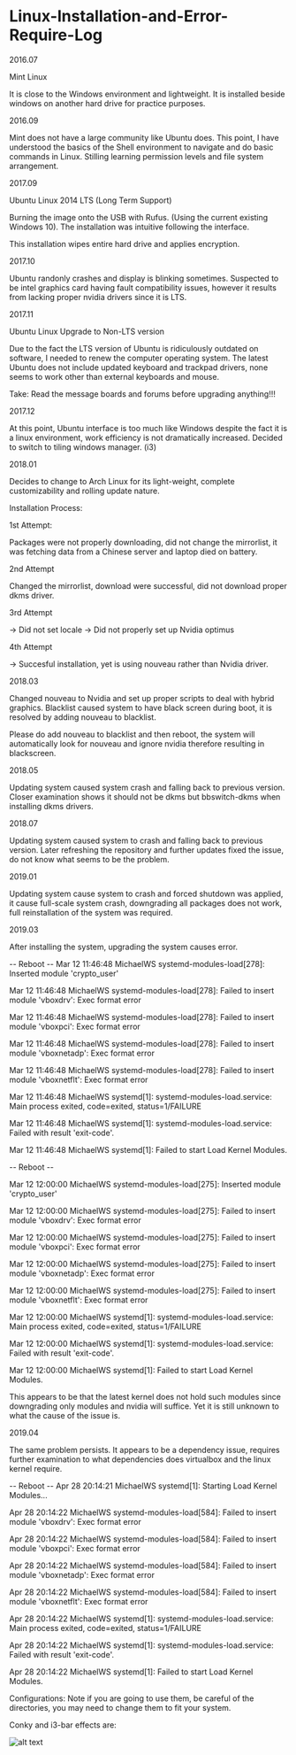 # Linux-Installation-and-Error-Require-Log

2016.07

Mint Linux

It is close to the Windows environment and lightweight. It is installed beside windows on another hard drive for practice purposes. 

2016.09

Mint does not have a large community like Ubuntu does. This point, I have understood the basics of the Shell environment to navigate and do basic commands in Linux. Stilling learning permission levels and file system arrangement. 

2017.09

Ubuntu Linux 2014 LTS (Long Term Support)

Burning the image onto the USB with Rufus. (Using the current existing Windows 10). The installation was intuitive following the interface. 

This installation wipes entire hard drive and applies encryption. 

2017.10

Ubuntu randonly crashes and display is blinking sometimes. Suspected to be intel graphics card having fault compatibility issues, however it results from lacking proper nvidia drivers since it is LTS. 

2017.11

Ubuntu Linux Upgrade to Non-LTS version

Due to the fact the LTS version of Ubuntu is ridiculously outdated on software, I needed to renew the computer operating system. The latest Ubuntu does not include updated keyboard and trackpad drivers, none seems to work other than external keyboards and mouse. 

Take: Read the message boards and forums before upgrading anything!!!

2017.12

At this point, Ubuntu interface is too much like Windows despite the fact it is a linux environment, work efficiency is not dramatically increased. Decided to switch to tiling windows manager. (i3)

2018.01

Decides to change to Arch Linux for its light-weight, complete customizability and rolling update nature.

Installation Process:

1st Attempt:

Packages were not properly downloading, did not change the mirrorlist, it was fetching data from a Chinese server and laptop died on battery. 

2nd Attempt

Changed the mirrorlist, download were successful, did not download proper dkms driver.

3rd Attempt

-> Did not set locale
-> Did not properly set up Nvidia optimus

4th Attempt

-> Succesful installation, yet is using nouveau rather than Nvidia driver.


2018.03

Changed nouveau to Nvidia and set up proper scripts to deal with hybrid graphics. Blacklist caused system to have black screen during boot, it is resolved by adding nouveau to blacklist. 

Please do add nouveau to blacklist and then reboot, the system will automatically look for nouveau and ignore nvidia therefore resulting in blackscreen. 

2018.05

Updating system caused system crash and falling back to previous version. Closer examination shows it should not be dkms but bbswitch-dkms when installing dkms drivers. 

2018.07

Updating system caused system to crash and falling back to previous version. Later refreshing the repository and further updates fixed the issue, do not know what seems to be the problem. 

2019.01

Updating system cause system to crash and forced shutdown was applied, it cause full-scale system crash, downgrading all packages does not work, full reinstallation of the system was required. 

2019.03

After installing the system, upgrading the system causes error. 


-- Reboot --
Mar 12 11:46:48 MichaelWS systemd-modules-load[278]: Inserted module 'crypto_user'

Mar 12 11:46:48 MichaelWS systemd-modules-load[278]: Failed to insert module 'vboxdrv': Exec format error

Mar 12 11:46:48 MichaelWS systemd-modules-load[278]: Failed to insert module 'vboxpci': Exec format error

Mar 12 11:46:48 MichaelWS systemd-modules-load[278]: Failed to insert module 'vboxnetadp': Exec format error

Mar 12 11:46:48 MichaelWS systemd-modules-load[278]: Failed to insert module 'vboxnetflt': Exec format error

Mar 12 11:46:48 MichaelWS systemd[1]: systemd-modules-load.service: Main process exited, code=exited, status=1/FAILURE

Mar 12 11:46:48 MichaelWS systemd[1]: systemd-modules-load.service: Failed with result 'exit-code'.

Mar 12 11:46:48 MichaelWS systemd[1]: Failed to start Load Kernel Modules.

-- Reboot --

Mar 12 12:00:00 MichaelWS systemd-modules-load[275]: Inserted module 'crypto_user'

Mar 12 12:00:00 MichaelWS systemd-modules-load[275]: Failed to insert module 'vboxdrv': Exec format error

Mar 12 12:00:00 MichaelWS systemd-modules-load[275]: Failed to insert module 'vboxpci': Exec format error

Mar 12 12:00:00 MichaelWS systemd-modules-load[275]: Failed to insert module 'vboxnetadp': Exec format error

Mar 12 12:00:00 MichaelWS systemd-modules-load[275]: Failed to insert module 'vboxnetflt': Exec format error

Mar 12 12:00:00 MichaelWS systemd[1]: systemd-modules-load.service: Main process exited, code=exited, status=1/FAILURE

Mar 12 12:00:00 MichaelWS systemd[1]: systemd-modules-load.service: Failed with result 'exit-code'.

Mar 12 12:00:00 MichaelWS systemd[1]: Failed to start Load Kernel Modules.

This appears to be that the latest kernel does not hold such modules since downgrading only modules and nvidia will suffice. Yet it is still unknown to what the cause of the issue is.


2019.04

The same problem persists. It appears to be a dependency issue, requires further examination to what dependencies does virtualbox and the linux kernel require. 

-- Reboot --
Apr 28 20:14:21 MichaelWS systemd[1]: Starting Load Kernel Modules...

Apr 28 20:14:22 MichaelWS systemd-modules-load[584]: Failed to insert module 'vboxdrv': Exec format error

Apr 28 20:14:22 MichaelWS systemd-modules-load[584]: Failed to insert module 'vboxpci': Exec format error

Apr 28 20:14:22 MichaelWS systemd-modules-load[584]: Failed to insert module 'vboxnetadp': Exec format error

Apr 28 20:14:22 MichaelWS systemd-modules-load[584]: Failed to insert module 'vboxnetflt': Exec format error

Apr 28 20:14:22 MichaelWS systemd[1]: systemd-modules-load.service: Main process exited, code=exited, status=1/FAILURE

Apr 28 20:14:22 MichaelWS systemd[1]: systemd-modules-load.service: Failed with result 'exit-code'.

Apr 28 20:14:22 MichaelWS systemd[1]: Failed to start Load Kernel Modules.





Configurations: Note if you are going to use them, be careful of the directories, you may need to change them to fit your system. 

Conky and i3-bar effects are:


![alt text](https://github.com/gnxn/Linux-Installation-and-Error-Require-Log/blob/master/Example.png)
